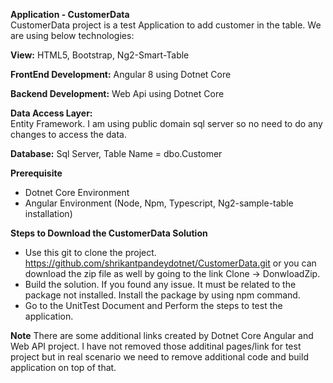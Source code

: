 **Application - CustomerData**  
 CustomerData project is a test Application to add customer in the table.  We are using below technologies:

 **View:** 
 HTML5, Bootstrap, Ng2-Smart-Table 
 
**FrontEnd Development:** 
Angular 8 using Dotnet Core  

**Backend Development:** 
Web Api using Dotnet Core  

**Data Access Layer:**  
Entity Framework. I am using public domain sql server so no need to do any changes to access the data. 

**Database:** 
Sql Server, Table Name = dbo.Customer 

**Prerequisite** 
* Dotnet Core Environment 
* Angular Environment (Node, Npm, Typescript, Ng2-sample-table installation) 

**Steps to Download the CustomerData Solution** 

- Use this git to clone the project. https://github.com/shrikantpandeydotnet/CustomerData.git or you can download the zip file as well by going to the link Clone -> DonwloadZip. 
- Build the solution. If you found any issue. It must be related to the package not installed. Install the package by using npm command.
- Go to the UnitTest Document and Perform the steps to test the application. 

**Note**
There are some additional links created by Dotnet Core Angular and Web API project. I have not removed those additinal pages/link for test project but in real scenario we need to remove additional code and build application on top of that.
